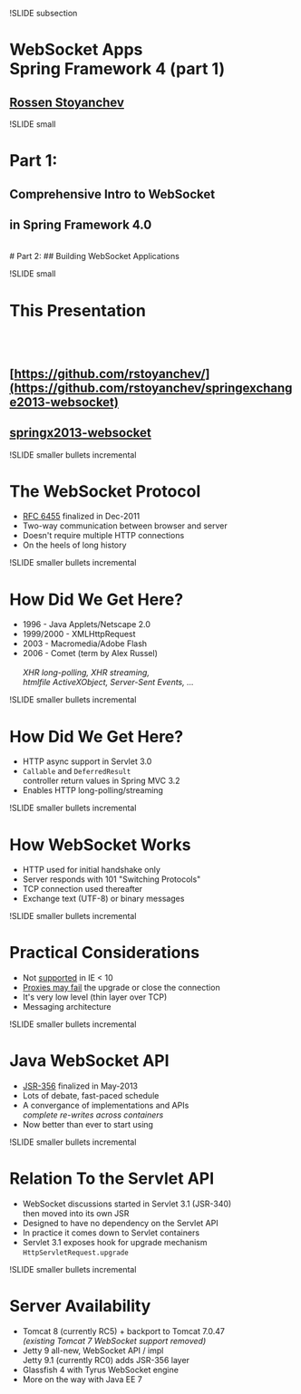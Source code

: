 !SLIDE subsection

# WebSocket Apps<br>Spring Framework 4 (part 1)
## [Rossen Stoyanchev](https://twitter.com/rstoya05)

!SLIDE small

# Part 1:
## Comprehensive Intro to WebSocket
## in Spring Framework 4.0
<br>
# Part 2:
## Building WebSocket Applications

!SLIDE small
# This Presentation
<br><br>
## [https://github.com/rstoyanchev/](https://github.com/rstoyanchev/springexchange2013-websocket)
## [springx2013-websocket](https://github.com/rstoyanchev/springx2013-websocket)

!SLIDE smaller bullets incremental
# The WebSocket Protocol

* [RFC 6455](http://www.ietf.org/rfc/rfc2616.txt) finalized in Dec-2011
* Two-way communication between browser and server
* Doesn't require multiple HTTP connections
* On the heels of long history

!SLIDE smaller bullets incremental
# How Did We Get Here?

* 1996 - Java Applets/Netscape 2.0
* 1999/2000 - XMLHttpRequest
* 2003 - Macromedia/Adobe Flash
* 2006 - Comet (term by Alex Russel)<br><br><em>XHR long-polling, XHR streaming,<br>htmlfile ActiveXObject, Server-Sent Events, ...</em>

!SLIDE smaller bullets incremental
# How Did We Get Here?

* HTTP async support in Servlet 3.0 
* `Callable` and `DeferredResult`<br>controller return values in Spring MVC 3.2
* Enables HTTP long-polling/streaming

!SLIDE smaller bullets incremental
# How WebSocket Works

* HTTP used for initial handshake only
* Server responds with 101 "Switching Protocols"
* TCP connection used thereafter
* Exchange text (UTF-8) or binary messages

!SLIDE smaller bullets incremental
# Practical Considerations

* Not [supported](http://caniuse.com/websockets) in IE < 10
* [Proxies may fail](http://www.infoq.com/articles/Web-Sockets-Proxy-Servers) the upgrade or close the connection
* It's very low level (thin layer over TCP)
* Messaging architecture

!SLIDE smaller bullets incremental
# Java WebSocket API 

* [JSR-356](http://jcp.org/en/jsr/detail?id=356) finalized in May-2013
* Lots of debate, fast-paced schedule
* A convergance of implementations and APIs<br><em>complete re-writes across containers</em>
* Now better than ever to start using

!SLIDE smaller bullets incremental
# Relation To the Servlet API

* WebSocket discussions started in Servlet 3.1 (JSR-340)<br>then moved into its own JSR
* Designed to have no dependency on the Servlet API
* In practice it comes down to Servlet containers
* Servlet 3.1 exposes hook for upgrade mechanism<br>`HttpServletRequest.upgrade`

!SLIDE smaller bullets incremental
# Server Availability

* Tomcat 8 (currently RC5) + backport to Tomcat 7.0.47<br><em>(existing Tomcat 7 WebSocket support removed)</em>
* Jetty 9 all-new, WebSocket API / impl<br>Jetty 9.1 (currently RC0) adds JSR-356 layer
* Glassfish 4 with Tyrus WebSocket engine
* More on the way with Java EE 7

